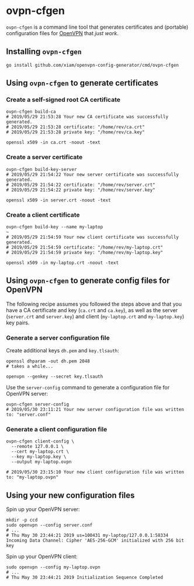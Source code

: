 # ovpn-cfgen

`ovpn-cfgen` is a command line tool that generates certificates and (portable)
configuration files for [OpenVPN](https://openvpn.net/download-open-vpn/) that
_just work_.

## Installing `ovpn-cfgen`

```
go install github.com/xiam/openvpn-config-generator/cmd/ovpn-cfgen
```

## Using `ovpn-cfgen` to generate certificates

### Create a self-signed root CA certificate

```
ovpn-cfgen build-ca
# 2019/05/29 21:53:28 Your new CA certificate was successfully generated.
# 2019/05/29 21:53:28 certificate: "/home/rev/ca.crt"
# 2019/05/29 21:53:28 private key: "/home/rev/ca.key"

openssl x509 -in ca.crt -noout -text
```

### Create a server certificate

```
ovpn-cfgen build-key-server
# 2019/05/29 21:54:22 Your new server certificate was successfully generated.
# 2019/05/29 21:54:22 certificate: "/home/rev/server.crt"
# 2019/05/29 21:54:22 private key: "/home/rev/server.key"

openssl x509 -in server.crt -noout -text
```

### Create a client certificate

```
ovpn-cfgen build-key --name my-laptop                                                                  ~
# 2019/05/29 21:54:59 Your new client certificate was successfully generated.
# 2019/05/29 21:54:59 certificate: "/home/rev/my-laptop.crt"
# 2019/05/29 21:54:59 private key: "/home/rev/my-laptop.key"

openssl x509 -in my-laptop.crt -noout -text
```

## Using `ovpn-cfgen` to generate config files for OpenVPN

The following recipe assumes you followed the steps above and that you have a
CA certificate and key (`ca.crt` and `ca.key`), as well as the server
(`server.crt` and `server.key`) and client (`my-laptop.crt` and
`my-laptop.key`) key pairs.

### Generate a server configuration file

Create additional keys `dh.pem` and `key.tlsauth`:

```
openssl dhparam -out dh.pem 2048
# takes a while...

openvpn --genkey --secret key.tlsauth
```

Use the `server-config` command to generate a configuration file for OpenVPN server:

```
ovpn-cfgen server-config
# 2019/05/30 23:11:21 Your new server configuration file was written to: "server.conf"
```

### Generate a client configuration file

```
ovpn-cfgen client-config \
  --remote 127.0.0.1 \
  --cert my-laptop.crt \
  --key my-laptop.key \
  --output my-laptop.ovpn

# 2019/05/30 23:15:10 Your new client configuration file was written to: "my-laptop.ovpn"
```

## Using your new configuration files

Spin up your OpenVPN server:

```
mkdir -p ccd
sudo openvpn --config server.conf
# ...
# Thu May 30 23:44:21 2019 us=100431 my-laptop/127.0.0.1:58334 Incoming Data Channel: Cipher 'AES-256-GCM' initialized with 256 bit key
```

Spin up your OpenVPN client:

```
sudo openvpn --config my-laptop.ovpn
# ...
# Thu May 30 23:44:21 2019 Initialization Sequence Completed
```
